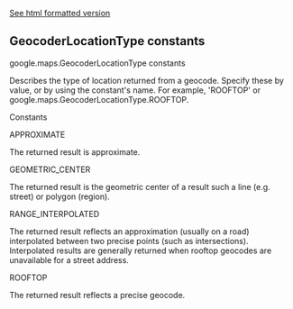 [See html formatted version](https://huasofoundries.github.io/google-maps-documentation/GeocoderLocationType.html)


GeocoderLocationType constants
------------------------------

google.maps.GeocoderLocationType constants

Describes the type of location returned from a geocode. Specify these by value, or by using the constant's name. For example, 'ROOFTOP' or google.maps.GeocoderLocationType.ROOFTOP.

Constants

APPROXIMATE

The returned result is approximate.

GEOMETRIC\_CENTER

The returned result is the geometric center of a result such a line (e.g. street) or polygon (region).

RANGE\_INTERPOLATED

The returned result reflects an approximation (usually on a road) interpolated between two precise points (such as intersections). Interpolated results are generally returned when rooftop geocodes are unavailable for a street address.

ROOFTOP

The returned result reflects a precise geocode.